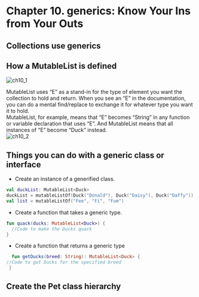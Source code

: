 # Chapter 10. generics: Know Your Ins from Your Outs

## Collections use generics

## How a MutableList is defined
![ch10_1](https://user-images.githubusercontent.com/7098685/127727018-8befd5a5-824e-4791-ad66-f08c39c0cd87.png)

MutableList uses “E” as a stand-in for the type of element you want the collection to hold and return. When you see an “E” in the documentation, you can do a mental find/replace to exchange it for whatever type you want it to hold.
<br>
MutableList<String>, for example, means that “E” becomes “String” in any function or variable declaration that uses “E”. And MutableList<Duck> means that all instances of “E” become “Duck”
instead.<br>
![ch10_2](https://user-images.githubusercontent.com/7098685/127727071-311125dc-8a13-45cd-867d-bc1c43636bef.png)

## Things you can do with a generic class or interface
- Create an instance of a generified class.
```kotlin
val duckList: MutableList<Duck>
duckList = mutableListOf(Duck("Donald"), Duck("Daisy"), Duck("Daffy")) 
val list = mutableListOf("Fee", "Fi", "Fum")
```
- Create a function that takes a generic type.
```kotlin 
fun quack(ducks: MutableList<Duck>) { 
  //Code to make the Ducks quack
}
 ````
- Create a function that returns a generic type
```kotlin  
  fun getDucks(breed: String): MutableList<Duck> {
//Code to get Ducks for the specified breed 
 }
  ```

  ## Create the Pet class hierarchy
  

